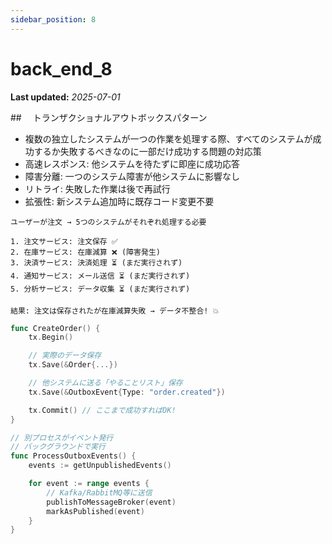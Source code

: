 ```yaml
---
sidebar_position: 8
---
```


# back_end_8

**Last updated:** _2025-07-01_

##　 トランザクショナルアウトボックスパターン

- 複数の独立したシステムが一つの作業を処理する際、すべてのシステムが成功するか失敗するべきなのに一部だけ成功する問題の対応策
- 高速レスポンス: 他システムを待たずに即座に成功応答
- 障害分離: 一つのシステム障害が他システムに影響なし
- リトライ: 失敗した作業は後で再試行
- 拡張性: 新システム追加時に既存コード変更不要

```
ユーザーが注文 → 5つのシステムがそれぞれ処理する必要

1. 注文サービス: 注文保存 ✅
2. 在庫サービス: 在庫減算 ❌ (障害発生)
3. 決済サービス: 決済処理 ⏳ (まだ実行されず)
4. 通知サービス: メール送信 ⏳ (まだ実行されず)
5. 分析サービス: データ収集 ⏳ (まだ実行されず)

結果: 注文は保存されたが在庫減算失敗 → データ不整合! 💥
```

```go
func CreateOrder() {
    tx.Begin()

    // 実際のデータ保存
    tx.Save(&Order{...})

    // 他システムに送る「やることリスト」保存
    tx.Save(&OutboxEvent{Type: "order.created"})

    tx.Commit() // ここまで成功すればOK!
}

// 別プロセスがイベント発行
// バックグラウンドで実行
func ProcessOutboxEvents() {
    events := getUnpublishedEvents()

    for event := range events {
        // Kafka/RabbitMQ等に送信
        publishToMessageBroker(event)
        markAsPublished(event)
    }
}
```
